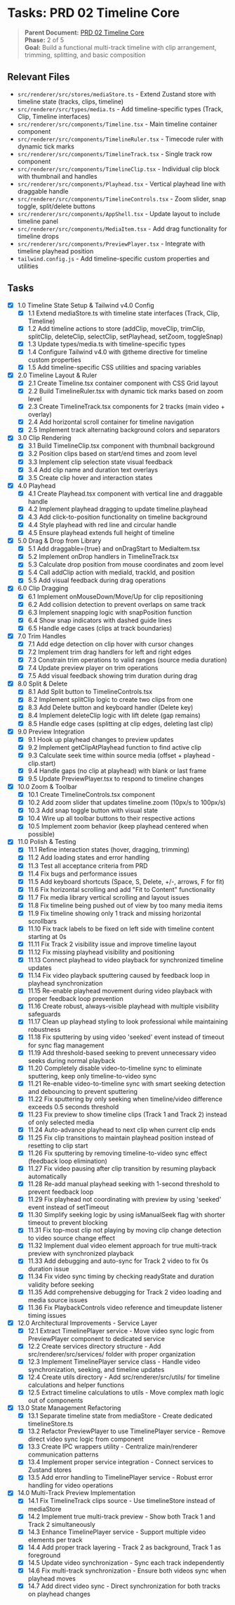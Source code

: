 # Tasks: PRD 02 Timeline Core

> **Parent Document:** [PRD 02 Timeline Core](prd%2002%20timeline%20core.md)  
> **Phase:** 2 of 5  
> **Goal:** Build a functional multi-track timeline with clip arrangement, trimming, splitting, and basic composition

## Relevant Files

- `src/renderer/src/stores/mediaStore.ts` - Extend Zustand store with timeline state (tracks, clips, timeline)
- `src/renderer/src/types/media.ts` - Add timeline-specific types (Track, Clip, Timeline interfaces)
- `src/renderer/src/components/Timeline.tsx` - Main timeline container component
- `src/renderer/src/components/TimelineRuler.tsx` - Timecode ruler with dynamic tick marks
- `src/renderer/src/components/TimelineTrack.tsx` - Single track row component
- `src/renderer/src/components/TimelineClip.tsx` - Individual clip block with thumbnail and handles
- `src/renderer/src/components/Playhead.tsx` - Vertical playhead line with draggable handle
- `src/renderer/src/components/TimelineControls.tsx` - Zoom slider, snap toggle, split/delete buttons
- `src/renderer/src/components/AppShell.tsx` - Update layout to include timeline panel
- `src/renderer/src/components/MediaItem.tsx` - Add drag functionality for timeline drops
- `src/renderer/src/components/PreviewPlayer.tsx` - Integrate with timeline playhead position
- `tailwind.config.js` - Add timeline-specific custom properties and utilities

## Tasks

- [x] 1.0 Timeline State Setup & Tailwind v4.0 Config
  - [x] 1.1 Extend mediaStore.ts with timeline state interfaces (Track, Clip, Timeline)
  - [x] 1.2 Add timeline actions to store (addClip, moveClip, trimClip, splitClip, deleteClip, selectClip, setPlayhead, setZoom, toggleSnap)
  - [x] 1.3 Update types/media.ts with timeline-specific types
  - [x] 1.4 Configure Tailwind v4.0 with @theme directive for timeline custom properties
  - [x] 1.5 Add timeline-specific CSS utilities and spacing variables

- [x] 2.0 Timeline Layout & Ruler
  - [x] 2.1 Create Timeline.tsx container component with CSS Grid layout
  - [x] 2.2 Build TimelineRuler.tsx with dynamic tick marks based on zoom level
  - [x] 2.3 Create TimelineTrack.tsx components for 2 tracks (main video + overlay)
  - [x] 2.4 Add horizontal scroll container for timeline navigation
  - [x] 2.5 Implement track alternating background colors and separators

- [x] 3.0 Clip Rendering
  - [x] 3.1 Build TimelineClip.tsx component with thumbnail background
  - [x] 3.2 Position clips based on start/end times and zoom level
  - [x] 3.3 Implement clip selection state visual feedback
  - [x] 3.4 Add clip name and duration text overlays
  - [x] 3.5 Create clip hover and interaction states

- [x] 4.0 Playhead
  - [x] 4.1 Create Playhead.tsx component with vertical line and draggable handle
  - [x] 4.2 Implement playhead dragging to update timeline.playhead
  - [x] 4.3 Add click-to-position functionality on timeline background
  - [x] 4.4 Style playhead with red line and circular handle
  - [x] 4.5 Ensure playhead extends full height of timeline

- [x] 5.0 Drag & Drop from Library
  - [x] 5.1 Add draggable={true} and onDragStart to MediaItem.tsx
  - [x] 5.2 Implement onDrop handlers in TimelineTrack.tsx
  - [x] 5.3 Calculate drop position from mouse coordinates and zoom level
  - [x] 5.4 Call addClip action with mediaId, trackId, and position
  - [x] 5.5 Add visual feedback during drag operations

- [x] 6.0 Clip Dragging
  - [x] 6.1 Implement onMouseDown/Move/Up for clip repositioning
  - [x] 6.2 Add collision detection to prevent overlaps on same track
  - [x] 6.3 Implement snapping logic with snapPosition function
  - [x] 6.4 Show snap indicators with dashed guide lines
  - [x] 6.5 Handle edge cases (clips at track boundaries)

- [x] 7.0 Trim Handles
  - [x] 7.1 Add edge detection on clip hover with cursor changes
  - [x] 7.2 Implement trim drag handlers for left and right edges
  - [x] 7.3 Constrain trim operations to valid ranges (source media duration)
  - [x] 7.4 Update preview player on trim operations
  - [x] 7.5 Add visual feedback showing trim duration during drag

- [x] 8.0 Split & Delete
  - [x] 8.1 Add Split button to TimelineControls.tsx
  - [x] 8.2 Implement splitClip logic to create two clips from one
  - [x] 8.3 Add Delete button and keyboard handler (Delete key)
  - [x] 8.4 Implement deleteClip logic with lift delete (gap remains)
  - [x] 8.5 Handle edge cases (splitting at clip edges, deleting last clip)

- [x] 9.0 Preview Integration
  - [x] 9.1 Hook up playhead changes to preview updates
  - [x] 9.2 Implement getClipAtPlayhead function to find active clip
  - [x] 9.3 Calculate seek time within source media (offset + playhead - clip.start)
  - [x] 9.4 Handle gaps (no clip at playhead) with blank or last frame
  - [x] 9.5 Update PreviewPlayer.tsx to respond to timeline changes

- [x] 10.0 Zoom & Toolbar
  - [x] 10.1 Create TimelineControls.tsx component
  - [x] 10.2 Add zoom slider that updates timeline.zoom (10px/s to 100px/s)
  - [x] 10.3 Add snap toggle button with visual state
  - [x] 10.4 Wire up all toolbar buttons to their respective actions
  - [x] 10.5 Implement zoom behavior (keep playhead centered when possible)

- [x] 11.0 Polish & Testing
  - [x] 11.1 Refine interaction states (hover, dragging, trimming)
  - [x] 11.2 Add loading states and error handling
  - [x] 11.3 Test all acceptance criteria from PRD
  - [x] 11.4 Fix bugs and performance issues
  - [x] 11.5 Add keyboard shortcuts (Space, S, Delete, +/-, arrows, F for fit)
  - [x] 11.6 Fix horizontal scrolling and add "Fit to Content" functionality
  - [x] 11.7 Fix media library vertical scrolling and layout issues
  - [x] 11.8 Fix timeline being pushed out of view by too many media items
  - [x] 11.9 Fix timeline showing only 1 track and missing horizontal scrollbars
  - [x] 11.10 Fix track labels to be fixed on left side with timeline content starting at 0s
  - [x] 11.11 Fix Track 2 visibility issue and improve timeline layout
  - [x] 11.12 Fix missing playhead visibility and positioning
  - [x] 11.13 Connect playhead to video playback for synchronized timeline updates
  - [x] 11.14 Fix video playback sputtering caused by feedback loop in playhead synchronization
  - [x] 11.15 Re-enable playhead movement during video playback with proper feedback loop prevention
  - [x] 11.16 Create robust, always-visible playhead with multiple visibility safeguards
  - [x] 11.17 Clean up playhead styling to look professional while maintaining robustness
  - [x] 11.18 Fix sputtering by using video 'seeked' event instead of timeout for sync flag management
  - [x] 11.19 Add threshold-based seeking to prevent unnecessary video seeks during normal playback
  - [x] 11.20 Completely disable video-to-timeline sync to eliminate sputtering, keep only timeline-to-video sync
  - [x] 11.21 Re-enable video-to-timeline sync with smart seeking detection and debouncing to prevent sputtering
  - [x] 11.22 Fix sputtering by only seeking when timeline/video difference exceeds 0.5 seconds threshold
  - [x] 11.23 Fix preview to show timeline clips (Track 1 and Track 2) instead of only selected media
  - [x] 11.24 Auto-advance playhead to next clip when current clip ends
  - [x] 11.25 Fix clip transitions to maintain playhead position instead of resetting to clip start
  - [x] 11.26 Fix sputtering by removing timeline-to-video sync effect (feedback loop elimination)
  - [x] 11.27 Fix video pausing after clip transition by resuming playback automatically
  - [x] 11.28 Re-add manual playhead seeking with 1-second threshold to prevent feedback loop
  - [x] 11.29 Fix playhead not coordinating with preview by using 'seeked' event instead of setTimeout
  - [x] 11.30 Simplify seeking logic by using isManualSeek flag with shorter timeout to prevent blocking
  - [x] 11.31 Fix top-most clip not playing by moving clip change detection to video source change effect
  - [x] 11.32 Implement dual video element approach for true multi-track preview with synchronized playback
  - [x] 11.33 Add debugging and auto-sync for Track 2 video to fix 0s duration issue
  - [x] 11.34 Fix video sync timing by checking readyState and duration validity before seeking
  - [x] 11.35 Add comprehensive debugging for Track 2 video loading and media source issues
  - [x] 11.36 Fix PlaybackControls video reference and timeupdate listener timing issues

- [x] 12.0 Architectural Improvements - Service Layer
  - [x] 12.1 Extract TimelinePlayer service - Move video sync logic from PreviewPlayer component to dedicated service
  - [x] 12.2 Create services directory structure - Add src/renderer/src/services/ folder with proper organization
  - [x] 12.3 Implement TimelinePlayer service class - Handle video synchronization, seeking, and timeline updates
  - [x] 12.4 Create utils directory - Add src/renderer/src/utils/ for timeline calculations and helper functions
  - [x] 12.5 Extract timeline calculations to utils - Move complex math logic out of components

- [x] 13.0 State Management Refactoring
  - [x] 13.1 Separate timeline state from mediaStore - Create dedicated timelineStore.ts
  - [x] 13.2 Refactor PreviewPlayer to use TimelinePlayer service - Remove direct video sync logic from component
  - [x] 13.3 Create IPC wrappers utility - Centralize main/renderer communication patterns
  - [x] 13.4 Implement proper service integration - Connect services to Zustand stores
  - [x] 13.5 Add error handling to TimelinePlayer service - Robust error handling for video operations

- [x] 14.0 Multi-Track Preview Implementation
  - [x] 14.1 Fix TimelineTrack clips source - Use timelineStore instead of mediaStore
  - [x] 14.2 Implement true multi-track preview - Show both Track 1 and Track 2 simultaneously
  - [x] 14.3 Enhance TimelinePlayer service - Support multiple video elements per track
  - [x] 14.4 Add proper track layering - Track 2 as background, Track 1 as foreground
  - [x] 14.5 Update video synchronization - Sync each track independently
  - [x] 14.6 Fix multi-track synchronization - Ensure both videos sync when playhead moves
  - [x] 14.7 Add direct video sync - Direct synchronization for both tracks on playhead changes
